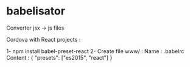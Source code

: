 # babelisator
Converter jsx -> js files

Cordova with React projects :

1- npm install babel-preset-react
2- Create file www/ :
	Name : .babelrc
	Content :
{
    "presets": ["es2015", "react"]
}

